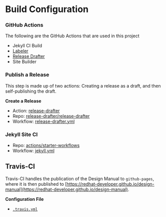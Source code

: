 # Build Configuration

### GitHub Actions

The following are the GitHub Actions that are used in this project

- Jekyll CI Build
- [Labeler](https://github.com/marketplace/actions/labeler)
- [Release Drafter](https://github.com/marketplace/actions/release-drafter)
- Site Builder

### Publish a Release
This step is made up of two actions: Creating a release as a draft, and then self-publishing the draft.

**Create a Release**
- Action: [release-drafter](https://github.com/marketplace/actions/release-drafter)
- Repo: [release-drafter/release-drafter](https://github.com/release-drafter/release-drafter)
- Workflow: [release-drafter.yml](https://github.com/redhat-developer/design-manual/blob/main/.github/workflows/release-drafter.yml)

### Jekyll Site CI
- Repo: [actions/starter-workflows](https://github.com/actions/starter-workflows/blob/3c3736f59805d1e4f838182263705f44fab9cf68/ci/jekyll.yml)
- Workflow: [jekyll.yml](https://github.com/redhat-developer/design-manual/blob/main/.github/workflows/jekyll.yml)

## Travis-CI
Travis-CI handles the publication of the Design Manual to `github-pages`, where it is then published to [https://redhat-developer.github.io/design-manual](https://redhat-developer.github.io/design-manual).

**Configuration File**
- [`.travis.yml`](https://github.com/redhat-developer/design-manual/blob/main/.travis.yml)
